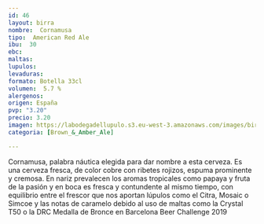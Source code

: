 ```yaml
---
id: 46
layout: birra
nombre:  Cornamusa
tipo:  American Red Ale
ibu:  30
ebc:
maltas: 
lupulos: 
levaduras: 
formato: Botella 33cl
volumen:  5.7 %
alergenos: 
origen: España
pvp: "3.20"
precio: 3.20
imagen: https://labodegadellupulo.s3.eu-west-3.amazonaws.com/images/birras/cornamusa.jpg
categoria: [Brown_&_Amber_Ale]

---
```

Cornamusa, palabra náutica elegida para dar nombre a esta cerveza. Es una cerveza fresca, de color cobre con ribetes rojizos, espuma prominente y cremosa. En nariz prevalecen los aromas tropicales como papaya y fruta de la pasión y en boca es fresca y contundente al mismo tiempo, con equilibrio entre el frescor que nos aportan lúpulos como el Citra, Mosaic o Simcoe y las notas de caramelo debido al uso de maltas como la Crystal T50 o la DRC
Medalla de Bronce en Barcelona Beer Challenge 2019



















